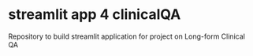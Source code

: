 # streamlit app 4 clinicalQA
Repository to build streamlit application for project on Long-form Clinical QA
